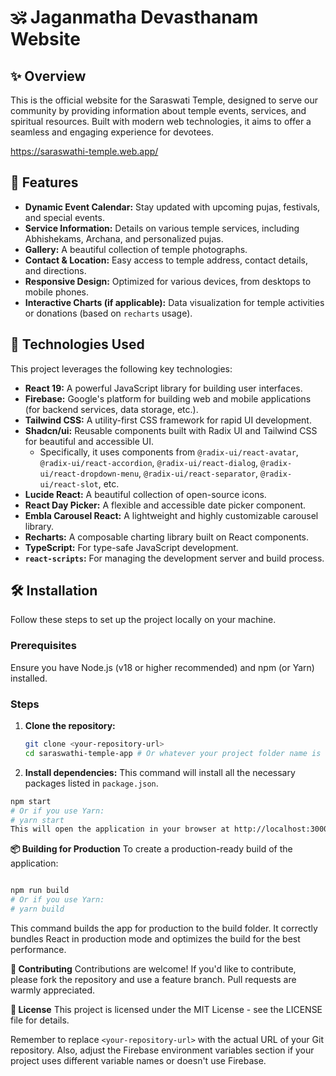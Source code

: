 # 🕉️ Jaganmatha Devasthanam Website

## ✨ Overview

This is the official website for the Saraswati Temple, designed to serve our community by providing information about temple events, services, and spiritual resources. Built with modern web technologies, it aims to offer a seamless and engaging experience for devotees.

https://saraswathi-temple.web.app/

## 🌟 Features

* **Dynamic Event Calendar:** Stay updated with upcoming pujas, festivals, and special events.
* **Service Information:** Details on various temple services, including Abhishekams, Archana, and personalized pujas.
* **Gallery:** A beautiful collection of temple photographs.
* **Contact & Location:** Easy access to temple address, contact details, and directions.
* **Responsive Design:** Optimized for various devices, from desktops to mobile phones.
* **Interactive Charts (if applicable):** Data visualization for temple activities or donations (based on `recharts` usage).

## 🚀 Technologies Used

This project leverages the following key technologies:

* **React 19:** A powerful JavaScript library for building user interfaces.
* **Firebase:** Google's platform for building web and mobile applications (for backend services, data storage, etc.).
* **Tailwind CSS:** A utility-first CSS framework for rapid UI development.
* **Shadcn/ui:** Reusable components built with Radix UI and Tailwind CSS for beautiful and accessible UI.
    * Specifically, it uses components from `@radix-ui/react-avatar`, `@radix-ui/react-accordion`, `@radix-ui/react-dialog`, `@radix-ui/react-dropdown-menu`, `@radix-ui/react-separator`, `@radix-ui/react-slot`, etc.
* **Lucide React:** A beautiful collection of open-source icons.
* **React Day Picker:** A flexible and accessible date picker component.
* **Embla Carousel React:** A lightweight and highly customizable carousel library.
* **Recharts:** A composable charting library built on React components.
* **TypeScript:** For type-safe JavaScript development.
* **`react-scripts`:** For managing the development server and build process.

## 🛠️ Installation

Follow these steps to set up the project locally on your machine.

### Prerequisites

Ensure you have Node.js (v18 or higher recommended) and npm (or Yarn) installed.

### Steps

1.  **Clone the repository:**
    ```bash
    git clone <your-repository-url>
    cd saraswathi-temple-app # Or whatever your project folder name is
    ```

2.  **Install dependencies:**
    This command will install all the necessary packages listed in `package.json`.

```bash
npm start
# Or if you use Yarn:
# yarn start
This will open the application in your browser at http://localhost:3000 (or another port if 3000 is in use). The page will reload if you make edits.
```
**📦 Building for Production**
To create a production-ready build of the application:

```bash

npm run build
# Or if you use Yarn:
# yarn build
```
This command builds the app for production to the build folder. It correctly bundles React in production mode and optimizes the build for the best performance.

**🤝 Contributing**
Contributions are welcome! If you'd like to contribute, please fork the repository and use a feature branch. Pull requests are warmly appreciated.

**📄 License**
This project is licensed under the MIT License - see the LICENSE file for details.


Remember to replace `<your-repository-url>` with the actual URL of your Git repository. Also, adjust the Firebase environment variables section if your project uses different variable names or doesn't use Firebase.
